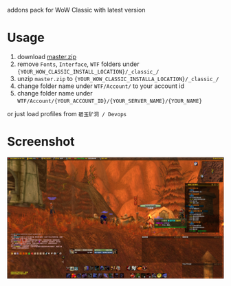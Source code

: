 addons pack for WoW Classic with latest version

# Usage

1. download [master.zip](https://github.com/BestLanguage/bless-fraternity/archive/master.zip)
2. remove `Fonts`, `Interface`, `WTF` folders under `{YOUR_WOW_CLASSIC_INSTALL_LOCATION}/_classic_/`
3. unzip `master.zip` to `{YOUR_WOW_CLASSIC_INSTALLA_LOCATION}/_classic_/`
4. change folder name under `WTF/Account/` to your account id
5. change folder name under `WTF/Account/{YOUR_ACCOUNT_ID}/{YOUR_SERVER_NAME}/{YOUR_NAME}`

or just load profiles from `碧玉矿洞 / Devops`

# Screenshot

![Screenshot](https://github.com/BestLanguage/bless-fraternity/raw/master/screentshot-20191208123442.jpg)
